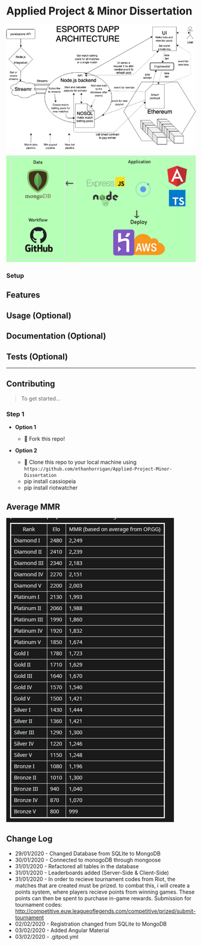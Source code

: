 
# Applied Project & Minor Dissertation

![Arch1](https://github.com/ethanhorrigan/Applied-Project-Minor-Dissertation/blob/master/img/Archetciture2.png)

![Arch2](https://github.com/ethanhorrigan/Applied-Project-Minor-Dissertation/blob/master/img/Archetciture.png)

### Setup
## Features
## Usage (Optional)
## Documentation (Optional)
## Tests (Optional)

---

## Contributing

> To get started...

### Step 1

- **Option 1**
    - 🍴 Fork this repo!

- **Option 2**
    - 👯 Clone this repo to your local machine using `https://github.com/ethanhorrigan/Applied-Project-Minor-Dissertation`
    - pip install cassiopeia
    - pip install riotwatcher

## Average MMR

![MMR](https://github.com/ethanhorrigan/Applied-Project-Minor-Dissertation/blob/master/research/MMR.PNG)

## Change Log

- 29/01/2020 - Changed Database from SQLIte to MongoDB
- 30/01/2020 - Connected to monogoDB through mongoose
- 31/01/2020 - Refactored all tables in the database
- 31/01/2020 - Leaderboards added (Server-Side & Client-Side)
- 31/01/2020 - In order to recieve tournament codes from Riot, the matches that are created must be prized. to combat this, i will create a points system, where players
recieve points from winning games. These points can then be spent to purchase in-game rewards.
Submission for tournament codes: http://competitive.euw.leagueoflegends.com/competitive/prized/submit-tournament
- 02/02/2020 - Registration changed from SQLite to MongoDB
- 03/02/2020 - Added Angular Material
- 03/02/2020 - .gitpod.yml
